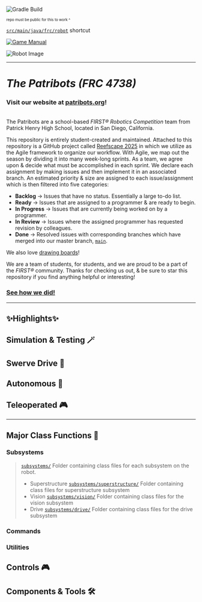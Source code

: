 ![Gradle Build](https://img.shields.io/github/actions/workflow/status/Patribots4738/Reefscape2025/gradle.yml?label=Gradle%20Build&logo=Gradle)

<sup><sup>repo must be public for this to work ^</sup></sup>

[`src/main/java/frc/robot`](src/main/java/frc/robot) shortcut

[![Game Manual](https://static.wixstatic.com/media/695840_853bc2abe81d42d3a57225beb3304874~mv2.jpg)](https://firstfrc.blob.core.windows.net/frc2025/Manual/2025GameManual.pdf)

![Robot Image](images/robot.gif)

____

# _**The Patribots (FRC 4738)**_
### Visit our website at [patribots.org](https://www.patribots.org)!

<br />The Patribots are a school-based _FIRST&reg; Robotics Competition_ team from Patrick Henry High School, located in San Diego, California. 


This repository is entirely student-created and maintained.
Attached to this repository is a GitHub project called [Reefscape 2025](<https://github.com/orgs/Patribots4738/projects/15>) in which we utilize as the Agile framework to organize our workflow. With Agile, we map out the season by dividing it into many week-long sprints. As a team, we agree upon & decide what must be accomplished in each sprint. We declare each assignment by making issues and then implement it in an associated branch. An estimated priority & size are assigned to each issue/assignment which is then filtered into five categories:
  - **Backlog** -> Issues that have no status. Essentially a large to-do list.
  - **Ready** -> Issues that are assigned to a programmer & are ready to begin.
  - **In Progress** -> Issues that are currently being worked on by a programmer.
  - **In Review** -> Issues where the assigned programmer has requested revision by colleagues.
  - **Done** -> Resolved issues with corresponding branches which have merged into our master branch, [`main`](https://github.com/Patribots4738/Crescendo2025/tree/main/src/main).

We also love [drawing boards](https://www.tldraw.com/v/YKJloESPqAyu62wxqEQ8U?v=1783,102,6548,3115&p=page)!
    
We are a team of students, for students, and we are proud to be a part of the _FIRST&reg;_ community.
Thanks for checking us out, & be sure to star this repository if you find anything helpful or interesting!

### [See how we did!](https://www.statbotics.io/team/4738)


____

## ✨Highlights✨

## Simulation & Testing 🪄

## Swerve Drive 🛞

## Autonomous 🤖

## Teleoperated 🎮


______
## Major Class Functions 🤩

### Subsystems

> [`subsystems/`](src/main/java/frc/robot/subsystems) Folder containing class files for each subsystem on the robot.
> - Superstructure [`subsystems/superstructure/`](src/main/java/frc/robot/subsystems/superstructure) Folder containing class files for superstructure subsystem
> - Vision [`subsystems/vision/`](src/main/java/frc/robot/subsystems/vision) Folder containing class files for the vision subsystem
> - Drive [`subsystems/drive/`](src/main/java/frc/robot/subsystems/drive) Folder containing class files for the drive subsystem
### Commands

### Utilities

## Controls 🎮

## Components & Tools 🛠️

